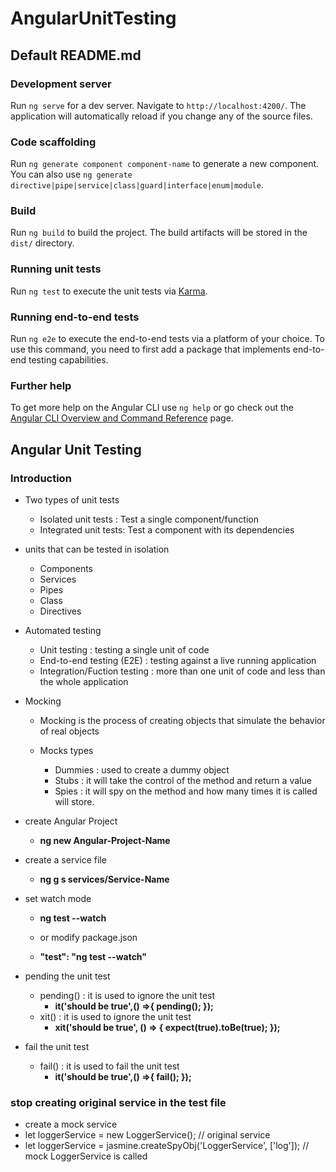 # AngularUnitTesting

## Default README.md

### Development server

Run `ng serve` for a dev server. Navigate to `http://localhost:4200/`. The application will automatically reload if you change any of the source files.

### Code scaffolding

Run `ng generate component component-name` to generate a new component. You can also use `ng generate directive|pipe|service|class|guard|interface|enum|module`.

### Build

Run `ng build` to build the project. The build artifacts will be stored in the `dist/` directory.

### Running unit tests

Run `ng test` to execute the unit tests via [Karma](https://karma-runner.github.io).

### Running end-to-end tests

Run `ng e2e` to execute the end-to-end tests via a platform of your choice. To use this command, you need to first add a package that implements end-to-end testing capabilities.

### Further help

To get more help on the Angular CLI use `ng help` or go check out the [Angular CLI Overview and Command Reference](https://angular.io/cli) page.

## Angular Unit Testing

### Introduction

- Two types of unit tests

  - Isolated unit tests : Test a single component/function
  - Integrated unit tests: Test a component with its dependencies

- units that can be tested in isolation

  - Components
  - Services
  - Pipes
  - Class
  - Directives

- Automated testing

  - Unit testing : testing a single unit of code
  - End-to-end testing (E2E) : testing against a live running application
  - Integration/Fuction testing : more than one unit of code and less than the whole application

- Mocking

  - Mocking is the process of creating objects that simulate the behavior of real objects

  - Mocks types
    - Dummies : used to create a dummy object
    - Stubs : it will take the control of the method and return a value
    - Spies : it will spy on the method and how many times it is called will store.

- create Angular Project

  - **ng new Angular-Project-Name**

- create a service file

  - **ng g s services/Service-Name**

- set watch mode

  - **ng test --watch**

  - or modify package.json
  - **"test": "ng test --watch"**

- pending the unit test

  - pending() : it is used to ignore the unit test
    - **it('should be true',() =>{ pending(); });**
  - xit() : it is used to ignore the unit test
    - **xit('should be true', () => { expect(true).toBe(true); });**

- fail the unit test
  - fail() : it is used to fail the unit test
    - **it('should be true',() =>{ fail(); });**

### stop creating original service in the test file

<!--
/**
   * here the original LoggerService is called
   * stop this we need to create a mock service
   * spyOn(loggerService, 'log')
   */
  // let loggerService = new LoggerService();

  // instance for the calculator service
  // let calculator = new CalculatorService(); // this not valid because this is depend on LoggerService
  // let calculator = new CalculatorService(loggerService);

  let result;

  // test add method
  it('should add two numbers', () => {
    // let loggerService = new LoggerService();  // original LoggerService is called
    let loggerService = jasmine.createSpyObj('LoggerService', ['log']); // mock LoggerService is called

    let calculator = new CalculatorService(loggerService);

    // spyOn(loggerService, 'log'); // this not needed because we are using mock LoggerService

    result = calculator.add(2, 2);

    expect(result).toEqual(4);
    expect(loggerService.log).toHaveBeenCalledTimes(1);
  });
-->

- create a mock service
- let loggerService = new LoggerService(); // original service
- let loggerService = jasmine.createSpyObj('LoggerService', ['log']); // mock LoggerService is called
